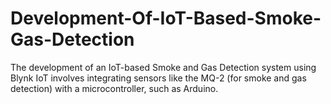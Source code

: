 # Development-Of-IoT-Based-Smoke-Gas-Detection
The development of an IoT-based Smoke and Gas Detection system using Blynk IoT involves  integrating sensors like the MQ-2 (for smoke and gas detection) with a microcontroller, such  as Arduino. 
